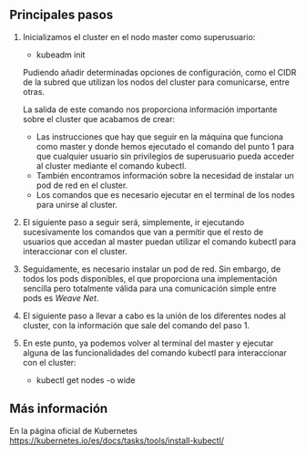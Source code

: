 ## Principales pasos

1. Inicializamos el cluster en el nodo master como superusuario:
    - kubeadm init
      
    Pudiendo añadir determinadas opciones de configuración, como el CIDR de la subred que
    utilizan los nodos del cluster para comunicarse, entre otras.
   
    La salida de este comando nos proporciona información importante sobre el cluster que acabamos de crear:
      - Las instrucciones que hay que seguir en la máquina que funciona como master y donde hemos ejecutado el 
    comando del punto 1 para que cualquier usuario sin privilegios de superusuario pueda acceder al cluster 
    mediante el comando kubectl. 
      - También encontramos información sobre la necesidad de instalar un pod de 
    red en el cluster.
      - Los comandos que es necesario ejecutar en el terminal de los nodes para unirse al cluster.
      
2. El siguiente paso a seguir será, simplemente, ir ejecutando sucesivamente los comandos que
van a permitir que el resto de usuarios que accedan al master puedan utilizar el comando
kubectl para interaccionar con el cluster.

3. Seguidamente, es necesario instalar un pod de red. Sin embargo, de todos los pods disponibles, el que 
proporciona una implementación sencilla pero totalmente válida para una comunicación simple entre pods es *_Weave Net_*.

4. El siguiente paso a llevar a cabo es la unión de los diferentes nodes al cluster, con la información 
que sale del comando del paso 1.

5. En este punto, ya podemos volver al terminal del master y ejecutar alguna de las funcionalidades del comando kubectl
para interaccionar con el cluster:
      - kubectl get nodes -o wide
      
      
## Más información
En la página oficial de Kubernetes https://kubernetes.io/es/docs/tasks/tools/install-kubectl/
